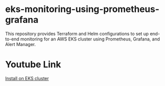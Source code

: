 # eks-monitoring-using-prometheus-grafana
This repository provides Terraform and Helm configurations to set up end-to-end monitoring for an AWS EKS cluster using Prometheus, Grafana, and Alert Manager.

# Youtube Link
[Install on EKS cluster](https://youtu.be/f-I6e1S3DyI)

